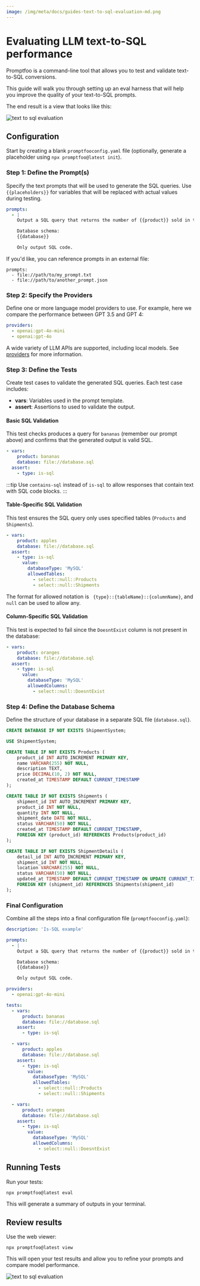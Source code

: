 ```yaml
---
image: /img/meta/docs/guides-text-to-sql-evaluation-md.png
---
```

# Evaluating LLM text-to-SQL performance

Promptfoo is a command-line tool that allows you to test and validate text-to-SQL conversions.

This guide will walk you through setting up an eval harness that will help you improve the quality of your text-to-SQL prompts.

The end result is a view that looks like this:

![text to sql evaluation](/img/docs/text-to-sql-eval.png)

## Configuration

Start by creating a blank `promptfooconfig.yaml` file (optionally, generate a placeholder using `npx promptfoo@latest init`).

### Step 1: Define the Prompt(s)

Specify the text prompts that will be used to generate the SQL queries. Use `{{placeholders}}` for variables that will be replaced with actual values during testing.

```yaml
prompts:
  - |
    Output a SQL query that returns the number of {{product}} sold in the last month.

    Database schema:
    {{database}}

    Only output SQL code.
```

If you'd like, you can reference prompts in an external file:

```yaml:
prompts:
  - file://path/to/my_prompt.txt
  - file://path/to/another_prompt.json
```

### Step 2: Specify the Providers

Define one or more language model providers to use. For example, here we compare the performance between GPT 3.5 and GPT 4:

```yaml
providers:
  - openai:gpt-4o-mini
  - openai:gpt-4o
```

A wide variety of LLM APIs are supported, including local models. See [providers](/docs/providers) for more information.

### Step 3: Define the Tests

Create test cases to validate the generated SQL queries. Each test case includes:

- **vars**: Variables used in the prompt template.
- **assert**: Assertions to used to validate the output.

#### Basic SQL Validation

This test checks produces a query for `bananas` (remember our prompt above) and confirms that the generated output is valid SQL.

```yaml
- vars:
    product: bananas
    database: file://database.sql
  assert:
    - type: is-sql
```

:::tip
Use `contains-sql` instead of `is-sql` to allow responses that contain text with SQL code blocks.
:::

#### Table-Specific SQL Validation

This test ensures the SQL query only uses specified tables (`Products` and `Shipments`).

```yaml
- vars:
    product: apples
    database: file://database.sql
  assert:
    - type: is-sql
      value:
        databaseType: 'MySQL'
        allowedTables:
          - select::null::Products
          - select::null::Shipments
```

The format for allowed notation is ` {type}::{tableName}::{columnName}`, and `null` can be used to allow any.

#### Column-Specific SQL Validation

This test is expected to fail since the `DoesntExist` column is not present in the database:

```yaml
- vars:
    product: oranges
    database: file://database.sql
  assert:
    - type: is-sql
      value:
        databaseType: 'MySQL'
        allowedColumns:
          - select::null::DoesntExist
```

### Step 4: Define the Database Schema

Define the structure of your database in a separate SQL file (`database.sql`).

```sql
CREATE DATABASE IF NOT EXISTS ShipmentSystem;

USE ShipmentSystem;

CREATE TABLE IF NOT EXISTS Products (
    product_id INT AUTO_INCREMENT PRIMARY KEY,
    name VARCHAR(255) NOT NULL,
    description TEXT,
    price DECIMAL(10, 2) NOT NULL,
    created_at TIMESTAMP DEFAULT CURRENT_TIMESTAMP
);

CREATE TABLE IF NOT EXISTS Shipments (
    shipment_id INT AUTO_INCREMENT PRIMARY KEY,
    product_id INT NOT NULL,
    quantity INT NOT NULL,
    shipment_date DATE NOT NULL,
    status VARCHAR(50) NOT NULL,
    created_at TIMESTAMP DEFAULT CURRENT_TIMESTAMP,
    FOREIGN KEY (product_id) REFERENCES Products(product_id)
);

CREATE TABLE IF NOT EXISTS ShipmentDetails (
    detail_id INT AUTO_INCREMENT PRIMARY KEY,
    shipment_id INT NOT NULL,
    location VARCHAR(255) NOT NULL,
    status VARCHAR(50) NOT NULL,
    updated_at TIMESTAMP DEFAULT CURRENT_TIMESTAMP ON UPDATE CURRENT_TIMESTAMP,
    FOREIGN KEY (shipment_id) REFERENCES Shipments(shipment_id)
);
```

### Final Configuration

Combine all the steps into a final configuration file (`promptfooconfig.yaml`):

```yaml
description: 'Is-SQL example'

prompts:
  - |
    Output a SQL query that returns the number of {{product}} sold in the last month.

    Database schema:
    {{database}}

    Only output SQL code.

providers:
  - openai:gpt-4o-mini

tests:
  - vars:
      product: bananas
      database: file://database.sql
    assert:
      - type: is-sql

  - vars:
      product: apples
      database: file://database.sql
    assert:
      - type: is-sql
        value:
          databaseType: 'MySQL'
          allowedTables:
            - select::null::Products
            - select::null::Shipments

  - vars:
      product: oranges
      database: file://database.sql
    assert:
      - type: is-sql
        value:
          databaseType: 'MySQL'
          allowedColumns:
            - select::null::DoesntExist
```

## Running Tests

Run your tests:

```
npx promptfoo@latest eval
```

This will generate a summary of outputs in your terminal.

## Review results

Use the web viewer:

```
npx promptfoo@latest view
```

This will open your test results and allow you to refine your prompts and compare model performance.

![text to sql evaluation](/img/docs/text-to-sql-eval.png)
